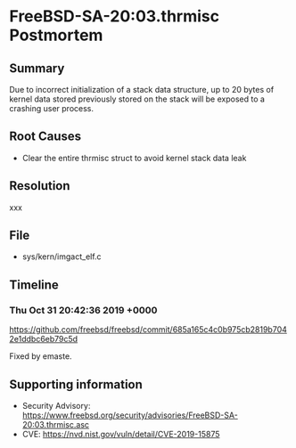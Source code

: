 # FreeBSD-SA-20:03.thrmisc Postmortem

## Summary

Due to incorrect initialization of a stack data structure, up to 20 bytes of kernel data stored previously stored on the stack will be exposed to a crashing user process.

## Root Causes

* Clear the entire thrmisc struct to avoid kernel stack data leak

## Resolution

xxx

## File

* sys/kern/imgact_elf.c

## Timeline

### Thu Oct 31 20:42:36 2019 +0000

https://github.com/freebsd/freebsd/commit/685a165c4c0b975cb2819b7042e1ddbc6eb79c5d

Fixed by emaste.

## Supporting information

* Security Advisory: https://www.freebsd.org/security/advisories/FreeBSD-SA-20:03.thrmisc.asc
* CVE: https://nvd.nist.gov/vuln/detail/CVE-2019-15875
